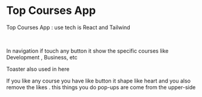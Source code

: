 <h1>Top Courses App</h1>
<p>Top Courses App : use tech is React and Tailwind</p>
<br/>
<p>In navigation if touch any button it show the specific courses like Development , Business, etc</p>
<p>Toaster also used in here</p>
<p>If you like any course you have  like button it shape like heart and you also remove the likes  . this things you do pop-ups are come from the upper-side </p>

